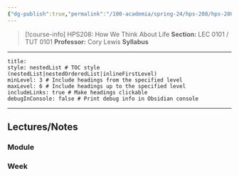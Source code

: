 ```yaml
---
{"dg-publish":true,"permalink":"/100-academia/spring-24/hps-208/hps-208/","tags":["course-page","cs","university"],"created":"2024-06-22T19:06:31.000-04:00","updated":"2024-11-23T19:37:11.620-05:00"}
---
```



> [!course-info] HPS208: How We Think About Life
> **Section:** LEC 0101 / TUT 0101
> **Professor:** Cory Lewis
> **Syllabus**

---

```table-of-contents
title:
style: nestedList # TOC style (nestedList|nestedOrderedList|inlineFirstLevel)
minLevel: 3 # Include headings from the specified level
maxLevel: 6 # Include headings up to the specified level
includeLinks: true # Make headings clickable
debugInConsole: false # Print debug info in Obsidian console
```

---

## Lectures/Notes

### Module



### Week


